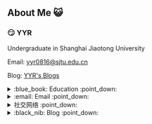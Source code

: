 ## About Me :smiley_cat:
### :smirk: YYR
Undergraduate in Shanghai Jiaotong University

Email: yyr0816@sjtu.edu.cn

Blog: [YYR's Blogs](https://ad2266.github.io/jekyll_demo/)

<details>

 <summary>:blue_book: Education :point_down:</summary>

 Undergraduate in Shanghai Jiaotong University

</details>

<details>

 <summary>:email: Email :point_down:</summary>

 yyr0816@sjtu.edu.cn

</details>

<details>

 <summary>社交网络 :point_down:</summary>

 保护网名，人人有责。

</details>

<details>

 <summary>:black_nib: Blog :point_down:</summary>

 [YYR's Blogs](https://ad2266.github.io/jekyll_demo/)

</details>
